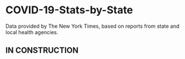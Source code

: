 # COVID-19-Stats-by-State
 
Data provided by The New York Times, based on reports from state and local health agencies.

## IN CONSTRUCTION ##
